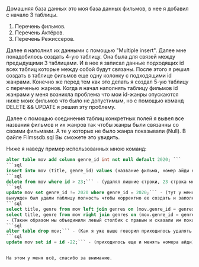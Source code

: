 ﻿Домашняя база данных это моя база данных фильмов, в нее я добавил с начало 3 таблицы.
1. Перечень фильмов.
2. Перечень Актёров.
3. Перечень Режиссеров.

Далее я наполнил их данными с помощью "Multiple insert". Далее мне понадобилось создать 4-ую таблицу.
Она была для связей между предыдущими 3 таблицами. И в нее я записал данные подходящих id всех таблиц
которые между собой будут связаны. После этого я решил создать в таблице фильмов еще одну колонку
с подходящими id жанрами. Конечно же перед тем как это делать я создал 5-ую таблицу с переченью жарнов.
Когда я начал наполнять таблицу фильмов id жанрами у меня возникла проблема что мои id-жанры опускаются
ниже моих фильмов что было не допустимым, но с помощью команд DELETE && UPDATE я решил эту проблему.

Далее с помощью соединения таблиц конкретных полей я вывел все названия фильмов и их жанров так чтобы
жанры были связанны со своими фильмами. А те у которых не было жанра показывали (Null). В файле 
Filmssdb.sql Вы сможете это увидить.

Ниже я наведу пример использованных мною команд:

```sql
alter table mov add column genre_id int not null default 2020; ```
```sql
insert into mov (title, genre_id) values (название фильма, номер айди жанра);```
```sql
delete from mov where id > 23;``` - (удалял лишние строки, 23 строка мой последний фильм).
```sql
update mov set genre_id != 2020 where genre_id = 2020;``` - (тут у меня произошли ошибки и
вынужден был удали таблицу полность чтобы корректно ее создать и заполнить).
```sql
select title, genre from mov left join genres on (mov.genre_id = genres.id) union
select title, genre from mov right join genres on (mov.genre_id = genres.id);```
- (Таким образом мы объединили левый столбик с правым и сказали им покажите всё и ваши связи).
```sql
alter table drop mov;``` - (Как я уже выше говорил приходилось удалять полностью таблицу фильмов).
```sql
update mov set id = id -22;``` - (приходилось еще и менять номера айди).


На этом у меня всё, спасибо за внимание.